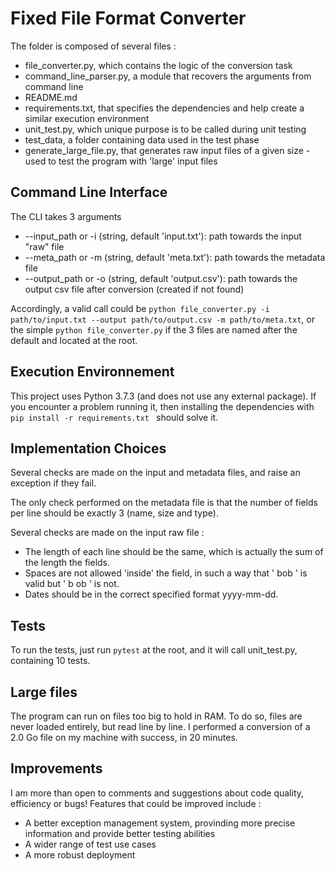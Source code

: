 # Fixed File Format Converter

The folder is composed of several files :
* file_converter.py, which contains the logic of the conversion task
* command_line_parser.py, a module that recovers the arguments from command line
* README.md
* requirements.txt, that specifies the dependencies and help create a similar execution environment
* unit_test.py, which unique purpose is to be called during unit testing 
* test_data, a folder containing data used in the test phase
* generate_large_file.py, that generates raw input files of a given size - used to test the program with 'large' input files

## Command Line Interface
The CLI takes 3 arguments
* --input_path or -i (string, default 'input.txt'): path towards the input "raw" file
* --meta_path or -m (string, default 'meta.txt'): path towards the metadata file
* --output_path or -o (string, default 'output.csv'): path towards the output csv file after conversion (created if not found)

Accordingly, a valid call could be ```python file_converter.py -i path/to/input.txt --output path/to/output.csv -m path/to/meta.txt```, or the simple ```python file_converter.py``` if the 3 files are named after the default and located at the root.

## Execution Environnement
This project uses Python 3.7.3 (and does not use any external package). If you encounter a problem running it, then installing the dependencies with ```pip install -r requirements.txt ``` should solve it.

## Implementation Choices
Several checks are made on the input and metadata files, and raise an exception if they fail.

The only check performed on the metadata file is that the number of fields per line should be exactly 3 (name, size and type). 

Several checks are made on the input raw file :
* The length of each line should be the same, which is actually the sum of the length the fields.
* Spaces are not allowed 'inside' the field, in such a way that '  bob ' is valid but ' b ob ' is not.
* Dates should be in the correct specified format yyyy-mm-dd.

## Tests
To run the tests, just run ```pytest``` at the root, and it will call unit_test.py, containing 10 tests.

## Large files
The program can run on files too big to hold in RAM. To do so, files are never loaded entirely, but read line by line. I performed a conversion of a 2.0 Go file on my machine with success, in 20 minutes.

## Improvements
I am more than open to comments and suggestions about code quality, efficiency or bugs! Features that could be improved include :
* A better exception management system, provinding more precise information and provide better testing abilities
* A wider range of test use cases
* A more robust deployment






